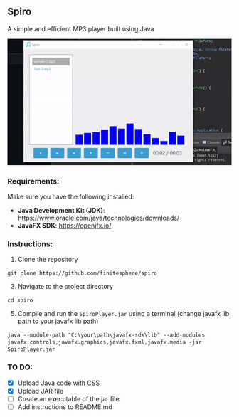 ## Spiro
A simple and efficient MP3 player built using Java

![](https://github.com/finitesphere/spiro/blob/main/example.gif)

### Requirements:
Make sure you have the following installed:
- **Java Development Kit (JDK)**: https://www.oracle.com/java/technologies/downloads/
- **JavaFX SDK**: https://openjfx.io/

### Instructions:
1. Clone the repository
```
git clone https://github.com/finitesphere/spiro
```
3. Navigate to the project directory
```
cd spiro
```
5. Compile and run the `SpiroPlayer.jar` using a terminal (change javafx lib path to your javafx lib path)
```
java --module-path "C:\your\path\javafx-sdk\lib" --add-modules javafx.controls,javafx.graphics,javafx.fxml,javafx.media -jar SpiroPlayer.jar
```

### TO DO:
- [X] Upload Java code with CSS
- [X] Upload JAR file
- [ ] Create an executable of the jar file
- [ ] Add instructions to README.md
